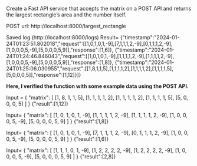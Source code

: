 Create a Fast API service that accepts the matrix on a POST API and returns the largest
rectangle’s area and the number itself.

POST url: http://localhost:8000/largest_rectangle


Saved log (http://localhost:8000/logs)
Result=
{"timestamp":"2024-01-24T01:23:51.802018","request":[[1,0,1,0,1,-9],[7,1,1,1,2,-9],[0,1,1,1,2,-9],[1,0,0,0,5,-9],[5,0,0,0,5,9]],"response":[1,6]},
{"timestamp":"2024-01-24T01:24:46.846043","request":[[1,0,1,0,1,-9],[1,1,1,1,2,-9],[1,1,1,1,2,-9],[1,0,0,0,5,-9],[5,0,0,0,5,9]],"response":[1,8]},
{"timestamp":"2024-01-24T01:25:06.030955","request":[[1,8,1,1,5],[1,1,1,1,2],[1,1,1,1,2],[1,1,1,1,5],[5,0,0,0,5]],"response":[1,12]}]}

**Here, I verified the function with some example data using the POST API.**

Input = 
    {
      "matrix": [
        [1, 8, 1, 1, 5],
        [1, 1, 1, 1, 2],
        [1, 1, 1, 1, 2],
        [1, 1, 1, 1, 5],
        [5, 0, 0, 0, 5]
      ]
    }
{"result":[1,12]}

Input=
    {
      "matrix": [
      [1, 0, 1, 0, 1, -9],
      [1, 1, 1, 1, 2, -9],
      [1, 1, 1, 1, 2, -9],
      [1, 0, 0, 0, 5, -9],
      [5, 0, 0, 0, 5, 9]
      ]
    }
{"result":[1,8]}

Input=
    {
      "matrix": [
      [1, 0, 1, 0, 1, -9],
      [7, 1, 1, 1, 2, -9],
      [0, 1, 1, 1, 2, -9],
      [1, 0, 0, 0, 5, -9],
      [5, 0, 0, 0, 5, 9]
      ]
    }
{"result":[1,6]}

Input=
    {
      "matrix": [
      [1, 1, 1, 0, 1, -9],
      [1, 2, 2, 2, 2, -9],
      [1, 2, 2, 2, 2, -9],
      [1, 0, 0, 0, 5, -9],
      [5, 0, 0, 0, 5, 9]
      ]
    }
{"result":[2,8]}

